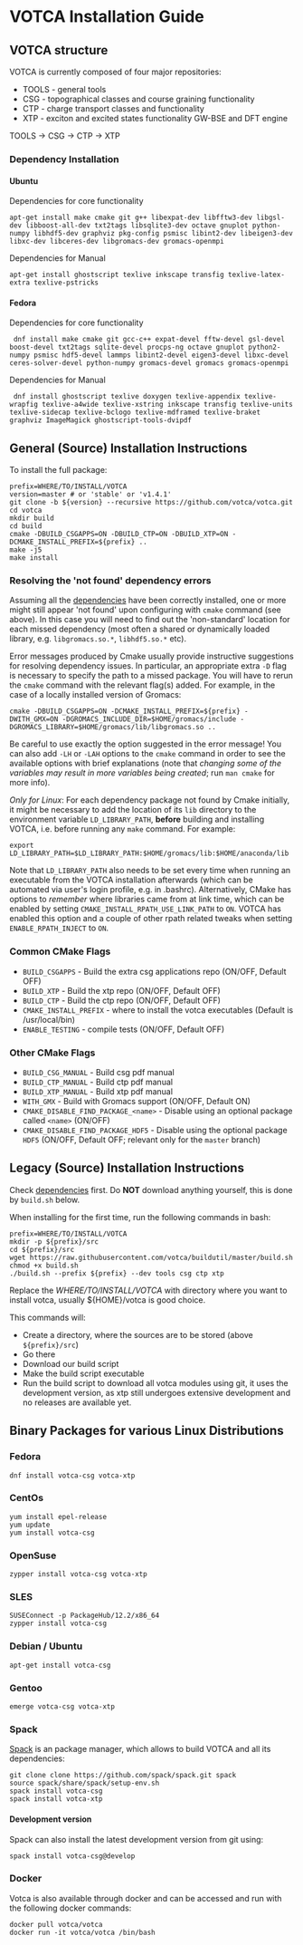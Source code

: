 # VOTCA Installation Guide

## VOTCA structure

VOTCA is currently composed of four major repositories:

* TOOLS - general tools 
* CSG - topographical classes and course graining functionality
* CTP - charge transport classes and functionality
* XTP - exciton and excited states functionality GW-BSE and DFT engine

TOOLS -> CSG -> CTP -> XTP

### Dependency Installation

#### Ubuntu

Dependencies for core functionality

    apt-get install make cmake git g++ libexpat-dev libfftw3-dev libgsl-dev libboost-all-dev txt2tags libsqlite3-dev octave gnuplot python-numpy libhdf5-dev graphviz pkg-config psmisc libint2-dev libeigen3-dev libxc-dev libceres-dev libgromacs-dev gromacs-openmpi

Dependencies for Manual

    apt-get install ghostscript texlive inkscape transfig texlive-latex-extra texlive-pstricks

#### Fedora

Dependencies for core functionality

     dnf install make cmake git gcc-c++ expat-devel fftw-devel gsl-devel boost-devel txt2tags sqlite-devel procps-ng octave gnuplot python2-numpy psmisc hdf5-devel lammps libint2-devel eigen3-devel libxc-devel ceres-solver-devel python-numpy gromacs-devel gromacs gromacs-openmpi

Dependencies for Manual

     dnf install ghostscript texlive doxygen texlive-appendix texlive-wrapfig texlive-a4wide texlive-xstring inkscape transfig texlive-units texlive-sidecap texlive-bclogo texlive-mdframed texlive-braket graphviz ImageMagick ghostscript-tools-dvipdf

## General (Source) Installation Instructions

To install the full package:

    prefix=WHERE/TO/INSTALL/VOTCA
    version=master # or 'stable' or 'v1.4.1'
    git clone -b ${version} --recursive https://github.com/votca/votca.git
    cd votca
    mkdir build
    cd build
    cmake -DBUILD_CSGAPPS=ON -DBUILD_CTP=ON -DBUILD_XTP=ON -DCMAKE_INSTALL_PREFIX=${prefix} ..
    make -j5
    make install

### Resolving the 'not found' dependency errors

Assuming all the [dependencies](#dependency-installation) have been correctly installed, one or more might still appear 'not found' upon configuring with `cmake` command (see above). In this case you will need to find out the 'non-standard' location for each missed dependency (most often a shared or dynamically loaded library, e.g. `libgromacs.so.*`,  `libhdf5.so.*` etc). 

Error messages produced by Cmake usually provide instructive suggestions for resolving dependency issues. In particular, an appropriate extra `-D` flag is necessary to specify the path to a missed package. You will have to rerun the `cmake` command with the relevant flag(s) added. For example, in the case of a locally installed version of Gromacs:

    cmake -DBUILD_CSGAPPS=ON -DCMAKE_INSTALL_PREFIX=${prefix} -DWITH_GMX=ON -DGROMACS_INCLUDE_DIR=$HOME/gromacs/include -DGROMACS_LIBRARY=$HOME/gromacs/lib/libgromacs.so ..

Be careful to use exactly the option suggested in the error message! You can also add `-LH` or `-LAH` options to the `cmake` command in order to see the available options with brief explanations (note that _changing some of the variables may result in more variables being created_; run `man cmake` for more info).

_Only for Linux_: For each dependency package not found by Cmake initially, it might be necessary to add the location of its `lib` directory to the environment variable `LD_LIBRARY_PATH`, **before** building and installing VOTCA, i.e. before running any `make` command. For example:

    export LD_LIBRARY_PATH=$LD_LIBRARY_PATH:$HOME/gromacs/lib:$HOME/anaconda/lib

Note that `LD_LIBRARY_PATH` also needs to be set every time when running an executable from the VOTCA installation afterwards (which can be automated via user's login profile, e.g. in .bashrc). Alternatively, CMake has options to _remember_ where libraries came from at link time, which can be enabled by setting `CMAKE_INSTALL_RPATH_USE_LINK_PATH` to `ON`. VOTCA has enabled this option and a couple of other rpath related tweaks when setting `ENABLE_RPATH_INJECT` to `ON`.

### Common CMake Flags

* `BUILD_CSGAPPS` - Build the extra csg applications repo (ON/OFF, Default OFF)
* `BUILD_XTP` - Build the xtp repo (ON/OFF, Default OFF)
* `BUILD_CTP` - Build the ctp repo (ON/OFF, Default OFF)
* `CMAKE_INSTALL_PREFIX` - where to install the votca executables (Default is /usr/local/bin)
* `ENABLE_TESTING` - compile tests (ON/OFF, Default OFF)

### Other CMake Flags

* `BUILD_CSG_MANUAL` - Build csg pdf manual
* `BUILD_CTP_MANUAL` - Build ctp pdf manual
* `BUILD_XTP_MANUAL` - Build xtp pdf manual
* `WITH_GMX` - Build with Gromacs support (ON/OFF, Default ON)
* `CMAKE_DISABLE_FIND_PACKAGE_<name>` - Disable using an optional package called `<name>` (ON/OFF)
* `CMAKE_DISABLE_FIND_PACKAGE_HDF5` - Disable using the optional package `HDF5` (ON/OFF, Default OFF; relevant only for the `master` branch)

## Legacy (Source) Installation Instructions

Check [dependencies](#dependency-installation) first. Do **NOT** download anything yourself, this is done by `build.sh` below.

When installing for the first time, run the following commands in bash:

    prefix=WHERE/TO/INSTALL/VOTCA
    mkdir -p ${prefix}/src
    cd ${prefix}/src
    wget https://raw.githubusercontent.com/votca/buildutil/master/build.sh
    chmod +x build.sh
    ./build.sh --prefix ${prefix} --dev tools csg ctp xtp

Replace the _WHERE/TO/INSTALL/VOTCA_ with directory where you want to install votca, usually ${HOME}/votca is good choice.

This commands will:

* Create a directory, where the sources are to be stored (above `${prefix}/src`)
* Go there
* Download our build script
* Make the build script executable
* Run the build script to download all votca modules using git, it uses the development version, as xtp still undergoes extensive development and no releases are available yet.

## Binary Packages for various Linux Distributions

### Fedora

    dnf install votca-csg votca-xtp

### CentOs

    yum install epel-release
    yum update
    yum install votca-csg

### OpenSuse

    zypper install votca-csg votca-xtp

### SLES

    SUSEConnect -p PackageHub/12.2/x86_64
    zypper install votca-csg    

### Debian / Ubuntu

    apt-get install votca-csg

### Gentoo

    emerge votca-csg votca-xtp

### Spack

[Spack](https://spack.io/) is an package manager, which allows to build VOTCA and all its dependencies:

    git clone clone https://github.com/spack/spack.git spack
    source spack/share/spack/setup-env.sh
    spack install votca-csg
    spack install votca-xtp

#### Development version

Spack can also install the latest development version from git using:

    spack install votca-csg@develop

### Docker

Votca is also available through docker and can be accessed and run with the following docker commands:

    docker pull votca/votca
    docker run -it votca/votca /bin/bash
